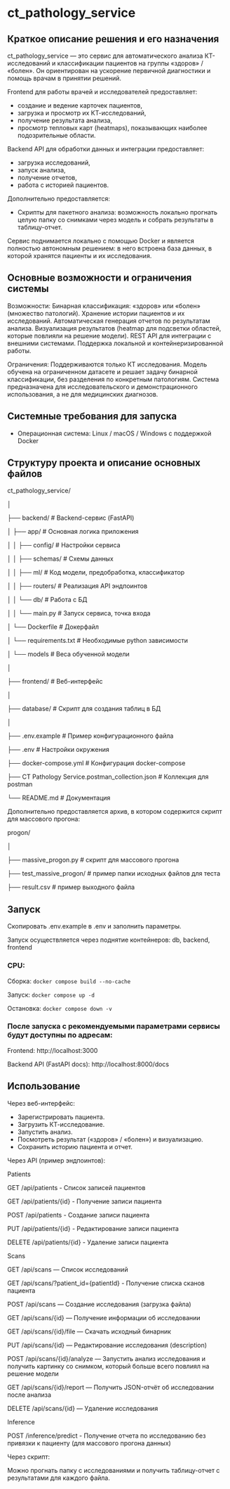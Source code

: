 # ct_pathology_service

## Краткое описание решения и его назначения

ct_pathology_service — это сервис для автоматического анализа КТ-исследований и классификации пациентов на группы «здоров» / «болен».
Он ориентирован на ускорение первичной диагностики и помощь врачам в принятии решений.

Frontend для работы врачей и исследователей предоставляет:
 - создание и ведение карточек пациентов,
 - загрузка и просмотр их КТ-исследований,
 - получение результата анализа,
 - просмотр тепловых карт (heatmaps), показывающих наиболее подозрительные области.

Backend API для обработки данных и интеграции предоставляет:
 - загрузка исследований,
 - запуск анализа,
 - получение отчетов,
 - работа с историей пациентов.

Дополнительно предоставляется: 
 - Скрипты для пакетного анализа: возможность локально прогнать целую папку со снимками через модель и собрать результаты в таблицу-отчет.

Сервис поднимается локально с помощью Docker и является полностью автономным решением: в него встроена база данных, в которой хранятся пациенты и их исследования.


## Основные возможности и ограничения системы

Возможности:
Бинарная классификация: «здоров» или «болен» (множество патологий).
Хранение истории пациентов и их исследований.
Автоматическая генерация отчетов по результатам анализа.
Визуализация результатов (heatmap для подсветки областей, которые повлияли на решение модели).
REST API для интеграции с внешними системами.
Поддержка локальной и контейнеризированной работы.

Ограничения:
Поддерживаются только КТ исследования.
Модель обучена на ограниченном датасете и решает задачу бинарной классификации, без разделения по конкретным патологиям.
Система предназначена для исследовательского и демонстрационного использования, а не для медицинских диагнозов.

## Системные требования для запуска

 - Операционная система: Linux / macOS / Windows с поддержкой Docker



## Структуру проекта и описание основных файлов

ct_pathology_service/

│

├── backend/                                             # Backend-сервис (FastAPI)

│   ├── app/                                              # Основная логика приложения

│   │   ├── config/                                        # Настройки сервиса

│   │   ├── schemas/                                       # Схемы данных

│   │   ├── ml/                                            # Код модели, предобработка, классификатор

│   │   ├── routers/                                       # Реализация API эндпоинтов

│   │   └── db/                                            # Работа с БД

│   │   └── main.py                                        # Запуск сервиса, точка входа

│   └── Dockerfile                                        # Докерфайл

│   └── requirements.txt                                  # Необходимые python зависимости

│   └── models                                            # Веса обученной модели

│

├── frontend/                                            # Веб-интерфейс

│

├── database/                                            # Скрипт для создания таблиц в БД

│

├── .env.example                                         # Пример конфигурационного файла

├── .env                                                 # Настройки окружения

├── docker-compose.yml                                   # Конфигурация docker-compose

├── CT Pathology Service.postman_collection.json         # Коллекция для postman

└── README.md                                            # Документация

Дополнительно предоставляется архив, в котором содержится скрипт для массового прогона:

progon/

│

├── massive_progon.py             # скрипт для массового прогона

├── test_massive_progon/          # пример папки исходных файлов для теста

├── result.csv                    # пример выходного файла




## Запуск

Скопировать .env.example в .env и заполнить параметры.

Запуск осуществляется через поднятие контейнеров: db, backend, frontend

### CPU:

Сборка:
`docker compose build --no-cache`

Запуск:
`docker compose up -d`

Остановка: 
`docker compose down -v`


### После запуска с рекомендуемыми параметрами сервисы будут доступны по адресам:

Frontend: http://localhost:3000

Backend API (FastAPI docs): http://localhost:8000/docs

## Использование

Через веб-интерфейс:
 - Зарегистрировать пациента.
 - Загрузить КТ-исследование.
 - Запустить анализ.
 - Посмотреть результат («здоров» / «болен») и визуализацию.
 - Сохранить историю пациента и отчет.

Через API (пример эндпоинтов):

Patients

GET /api/patients - Список записей пациентов

GET /api/patients/{id} - Получение записи пациента

POST /api/patients - Создание записи пациента

PUT /api/patients/{id} - Редактирование записи пациента

DELETE /api/patients/{id} - Удаление записи пациента



Scans

GET /api/scans — Список исследований

GET /api/scans/?patient_id={patientId} - Получение списка сканов пациента

POST /api/scans — Создание исследования (загрузка файла)

GET /api/scans/{id} — Получение информации об исследовании

GET /api/scans/{id}/file — Скачать исходный бинарник

PUT /api/scans/{id} — Редактирование исследования (description)

POST /api/scans/{id}/analyze — Запустить анализ исследования и получить картинку со снимком, который больше всего повлиял на решение модели

GET /api/scans/{id}/report — Получить JSON-отчёт об исследовании после анализа

DELETE /api/scans/{id} — Удаление исследования

Inference

POST /inference/predict - Получение отчета по исследованию без привязки к пациенту (для массового прогона данных)


Через скрипт:

Можно прогнать папку с исследованиями и получить таблицу-отчет с результатами для каждого файла.

